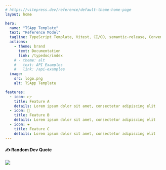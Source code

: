 ```yaml
---
# https://vitepress.dev/reference/default-theme-home-page
layout: home

hero:
  name: "TSApp Template"
  text: "Reference Model"
  tagline: TypeScript Template, Vitest, CI/CD, semantic-release, Conventional Changelog, TypeDoc, GitHub Actions
  actions:
    - theme: brand
      text: Documentation
      link: /typedoc/index
    # - theme: alt
    #   text: API Examples
    #   link: /api-examples
  image:
    src: logo.png
    alt: TSApp Template

features:
  - icon: 👉
    title: Feature A
    details: Lorem ipsum dolor sit amet, consectetur adipiscing elit
  - icon: 🌱
    title: Feature B
    details: Lorem ipsum dolor sit amet, consectetur adipiscing elit
  - icon: ❤️
    title: Feature C
    details: Lorem ipsum dolor sit amet, consectetur adipiscing elit
---
```


#### ✍️ Random Dev Quote
![](https://quotes-github-readme.vercel.app/api?type=horizontal&theme=tokyonight)

